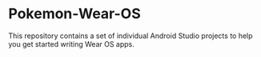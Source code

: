 # Pokemon-Wear-OS
This repository contains a set of individual Android Studio projects to help you get started writing Wear OS apps.
